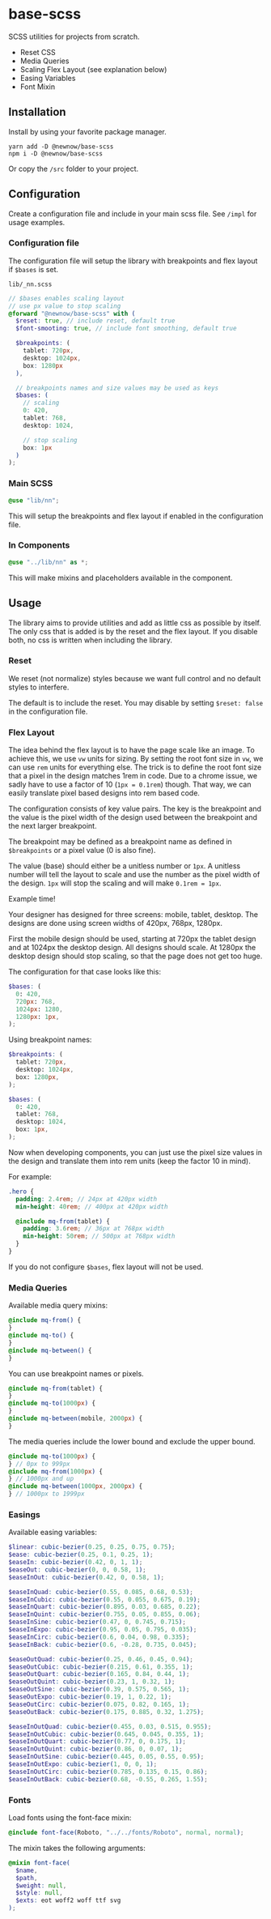 # base-scss

SCSS utilities for projects from scratch.

- Reset CSS
- Media Queries
- Scaling Flex Layout (see explanation below)
- Easing Variables
- Font Mixin

## Installation

Install by using your favorite package manager.

```
yarn add -D @newnow/base-scss
npm i -D @newnow/base-scss
```

Or copy the `/src` folder to your project.

## Configuration

Create a configuration file and include in your main scss file. See `/impl` for usage examples.

### Configuration file

The configuration file will setup the library with breakpoints and flex layout if `$bases` is set.

`lib/_nn.scss`

```scss
// $bases enables scaling layout
// use px value to stop scaling
@forward "@newnow/base-scss" with (
  $reset: true, // include reset, default true
  $font-smooting: true, // include font smoothing, default true

  $breakpoints: (
    tablet: 720px,
    desktop: 1024px,
    box: 1280px
  ),

  // breakpoints names and size values may be used as keys
  $bases: (
    // scaling
    0: 420,
    tablet: 768,
    desktop: 1024,

    // stop scaling
    box: 1px
  )
);
```

### Main SCSS

```scss
@use "lib/nn";
```

This will setup the breakpoints and flex layout if enabled in the configuration file.

### In Components

```scss
@use "../lib/nn" as *;
```

This will make mixins and placeholders available in the component.

## Usage

The library aims to provide utilities and add as little css as possible by itself. The only css that is added is by the reset and the flex layout. If you disable both, no css is written when including the library.

### Reset

We reset (not normalize) styles because we want full control and no default styles to interfere.

The default is to include the reset. You may disable by setting `$reset: false` in the configuration file.

### Flex Layout

The idea behind the flex layout is to have the page scale like an image. To achieve this, we use `vw` units for sizing.
By setting the root font size in `vw`, we can use `rem` units for everything else. The trick is to define the root font size that a pixel in the design matches 1rem in code.
Due to a chrome issue, we sadly have to use a factor of 10 (`1px = 0.1rem`) though. That way, we can easily translate pixel based designs into rem based code.

The configuration consists of key value pairs. The key is the breakpoint and the value is the pixel width of the design used between the breakpoint and the next larger breakpoint.

The breakpoint may be defined as a breakpoint name as defined in `$breakpoints` or a pixel value (0 is also fine).

The value (base) should either be a unitless number or `1px`. A unitless number will tell the layout to scale and use the number as the pixel width of the design. `1px` will stop the scaling and will make `0.1rem = 1px`.

Example time!

Your designer has designed for three screens: mobile, tablet, desktop. The designs are done using screen widths of 420px, 768px, 1280px.

First the mobile design should be used, starting at 720px the tablet design and at 1024px the desktop design. All designs should scale. At 1280px the desktop design should stop scaling, so that the page does not get too huge.

The configuration for that case looks like this:

```scss
$bases: (
  0: 420,
  720px: 768,
  1024px: 1280,
  1280px: 1px,
);
```

Using breakpoint names:

```scss
$breakpoints: (
  tablet: 720px,
  desktop: 1024px,
  box: 1280px,
);
```

```scss
$bases: (
  0: 420,
  tablet: 768,
  desktop: 1024,
  box: 1px,
);
```

Now when developing components, you can just use the pixel size values in the design and translate them into rem units (keep the factor 10 in mind).

For example:

```scss
.hero {
  padding: 2.4rem; // 24px at 420px width
  min-height: 40rem; // 400px at 420px width

  @include mq-from(tablet) {
    padding: 3.6rem; // 36px at 768px width
    min-height: 50rem; // 500px at 768px width
  }
}
```

If you do not configure `$bases`, flex layout will not be used.

### Media Queries

Available media query mixins:

```scss
@include mq-from() {
}
@include mq-to() {
}
@include mq-between() {
}
```

You can use breakpoint names or pixels.

```scss
@include mq-from(tablet) {
}
@include mq-to(1000px) {
}
@include mq-between(mobile, 2000px) {
}
```

The media queries include the lower bound and exclude the upper bound.

```scss
@include mq-to(1000px) {
} // 0px to 999px
@include mq-from(1000px) {
} // 1000px and up
@include mq-between(1000px, 2000px) {
} // 1000px to 1999px
```

### Easings

Available easing variables:

```scss
$linear: cubic-bezier(0.25, 0.25, 0.75, 0.75);
$ease: cubic-bezier(0.25, 0.1, 0.25, 1);
$easeIn: cubic-bezier(0.42, 0, 1, 1);
$easeOut: cubic-bezier(0, 0, 0.58, 1);
$easeInOut: cubic-bezier(0.42, 0, 0.58, 1);

$easeInQuad: cubic-bezier(0.55, 0.085, 0.68, 0.53);
$easeInCubic: cubic-bezier(0.55, 0.055, 0.675, 0.19);
$easeInQuart: cubic-bezier(0.895, 0.03, 0.685, 0.22);
$easeInQuint: cubic-bezier(0.755, 0.05, 0.855, 0.06);
$easeInSine: cubic-bezier(0.47, 0, 0.745, 0.715);
$easeInExpo: cubic-bezier(0.95, 0.05, 0.795, 0.035);
$easeInCirc: cubic-bezier(0.6, 0.04, 0.98, 0.335);
$easeInBack: cubic-bezier(0.6, -0.28, 0.735, 0.045);

$easeOutQuad: cubic-bezier(0.25, 0.46, 0.45, 0.94);
$easeOutCubic: cubic-bezier(0.215, 0.61, 0.355, 1);
$easeOutQuart: cubic-bezier(0.165, 0.84, 0.44, 1);
$easeOutQuint: cubic-bezier(0.23, 1, 0.32, 1);
$easeOutSine: cubic-bezier(0.39, 0.575, 0.565, 1);
$easeOutExpo: cubic-bezier(0.19, 1, 0.22, 1);
$easeOutCirc: cubic-bezier(0.075, 0.82, 0.165, 1);
$easeOutBack: cubic-bezier(0.175, 0.885, 0.32, 1.275);

$easeInOutQuad: cubic-bezier(0.455, 0.03, 0.515, 0.955);
$easeInOutCubic: cubic-bezier(0.645, 0.045, 0.355, 1);
$easeInOutQuart: cubic-bezier(0.77, 0, 0.175, 1);
$easeInOutQuint: cubic-bezier(0.86, 0, 0.07, 1);
$easeInOutSine: cubic-bezier(0.445, 0.05, 0.55, 0.95);
$easeInOutExpo: cubic-bezier(1, 0, 0, 1);
$easeInOutCirc: cubic-bezier(0.785, 0.135, 0.15, 0.86);
$easeInOutBack: cubic-bezier(0.68, -0.55, 0.265, 1.55);
```

### Fonts

Load fonts using the font-face mixin:

```scss
@include font-face(Roboto, "../../fonts/Roboto", normal, normal);
```

The mixin takes the following arguments:

```scss
@mixin font-face(
  $name,
  $path,
  $weight: null,
  $style: null,
  $exts: eot woff2 woff ttf svg
);
```
